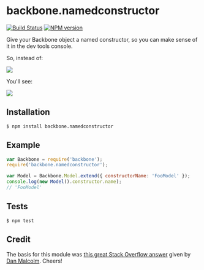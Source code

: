 # backbone.namedconstructor

[![Build Status](https://travis-ci.org/tanem/backbone.namedconstructor.png?branch=master)](https://travis-ci.org/tanem/backbone.namedconstructor)
[![NPM version](https://badge.fury.io/js/backbone.namedconstructor.svg)](http://badge.fury.io/js/backbone.namedconstructor)

Give your Backbone object a named constructor, so you can make sense of it in the dev tools console.

So, instead of:

![](https://raw.github.com/tanem/backbone.namedconstructor/master/no-named-constructor.png)

You'll see:

![](https://raw.github.com/tanem/backbone.namedconstructor/master/named-constructor.png)

## Installation

```
$ npm install backbone.namedconstructor
```

## Example

```js
var Backbone = require('backbone');
require('backbone.namedconstructor');

var Model = Backbone.Model.extend({ constructorName: 'FooModel' });
console.log(new Model().constructor.name);
// 'FooModel'
```

## Tests

```
$ npm test
```

## Credit

The basis for this module was [this great Stack Overflow answer](http://stackoverflow.com/a/15034014) given by [Dan Malcolm](http://stackoverflow.com/users/146280/dan-malcolm). Cheers!
